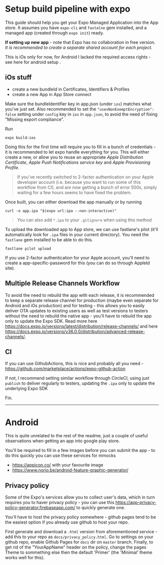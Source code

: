 # Setup build pipeline with expo

This guide should help you get your Expo Managed Application into the App store. It assumes you have `expo-cli` and `fastalne` gem installed, and a managed app (created through `expo init`) ready.

**If setting up new app** - note that Expo has no collaboration in free version. _It is recommended to create a separate shared account for each project._

This is iOs only for now, for Android I lacked the required access rights - see here for android setup .

## iOs stuff

- create a new bundleId in Certificates, Identifiers & Profiles
- create a new App in App Store connect

Make sure the bundleIdentifier key in app.json (under `ios`) matches what you've just set. Also recommended to set the `"usesNonExemptEncryption": false` setting under `config` key in `ios` in `app.json`, to avoid the need of fixing "Missing export compliance".

Run

```
expo build:ios
```

Doing this for the first time will require you to fill in a bunch of credentials - it is recommended to let expo handle everything for you. This will either create a new, or allow you to reuse an appropriate _Apple Distribution Certificate_, _Apple Push Notifications service key_ and _Apple Provisioning Profile_.

> If you've recently switched to 2-factor authentication on your Apple developer account (i.e. because you want to run some of this workflow from CI), and are now getting a bunch of error 500s, simply waiting for a few hours seems to have fixed the problem.

Once built, you can either download the app manually or by running

```
curl -o app.ipa "$(expo url:ipa --non-interactive)"
```

> You can also add `*.ipa` to your `.gitignore` when using this method

To upload the downloaded app to App store, we can use fastlane's pilot (it'll automatically look for `.ipa` files in your current directory). You need the `fastlane` gem installed to be able to do this.

```
fastlane pilot upload
```

If you use 2-factor authentication for your Apple account, you'll need to create a app-specific-password for this (you can do so through AppleId site).

## Multiple Release Channels Workflow

To avoid the need to rebuild the app with each release, it is recommended to keep a separate release channel for production (maybe even separate for Android and iOs production) and for testing - this allows you to easily deliver OTA updates to existing users as well as test versions to testers without the need to rebuild the native app - you'll have to rebuild the app only to update the Expo SDK. Read more here https://docs.expo.io/versions/latest/distribution/release-channels/ and here https://docs.expo.io/versions/v36.0.0/distribution/advanced-release-channels/.

## CI

If you can use GithubActions, this is nice and probably all you need - https://github.com/marketplace/actions/expo-github-action

If not, I recommend setting similar workflow through CircleCI, using just `publish` to deliver regularly to testers, updating the `.ipa` only to update the underlying Expo SDK

Fin.

---

# Android

This is quite unrelated to the rest of the readme, just a couple of useful observations when getting an app into google play store.

You'll be required to fill in a few images before you can submit the app - to do this quickly you can use these services for mmocks

- https://appicon.co/ with your favourite image
- https://www.norio.be/android-feature-graphic-generator/

## Privacy policy

Some of the Expo's services allow you to collect user's data, which in turn requires you to haver privacy policy - you can use this https://app-privacy-policy-generator.firebaseapp.com/ to quickly generate one.

You'll have to host the privacy policy somewhere - github pages tend to be the easiest option if you already use github to host your repo.

First generate and download a `.html` version from aforementioned service - add this to your repo as `docs/privacy_policy.html`. Go to settings on your github repo, enable Github Pages for `docs` dir on `master` branch. Finally, to get rid of the "YourAppName" header on the policy, change the pages Theme to sommething else then the default 'Primer' (the 'Minimal' theme works well for this).

